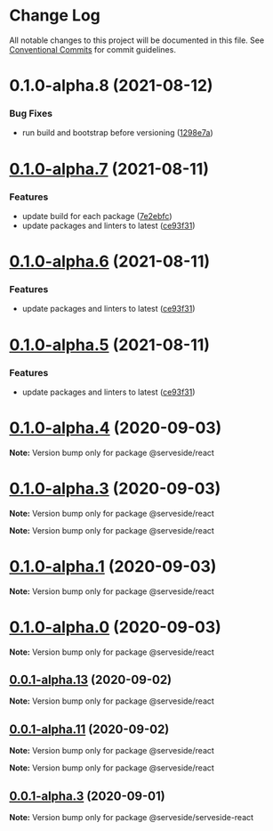 # Change Log

All notable changes to this project will be documented in this file.
See [Conventional Commits](https://conventionalcommits.org) for commit guidelines.

# 0.1.0-alpha.8 (2021-08-12)


### Bug Fixes

* run build and bootstrap before versioning ([1298e7a](https://github.com/serveside/serveside/commit/1298e7a8b68d4a35d74c9f5669af1fd4aeb64813))





# [0.1.0-alpha.7](https://github.com/serveside/serveside/compare/v0.1.0-alpha.4...v0.1.0-alpha.7) (2021-08-11)


### Features

* update build for each package ([7e2ebfc](https://github.com/serveside/serveside/commit/7e2ebfc98f6f3bac1e5dd1c116d1c5d30e80a79b))
* update packages and linters to latest ([ce93f31](https://github.com/serveside/serveside/commit/ce93f31d740106f62285acb9dd076066ae250390))





# [0.1.0-alpha.6](https://github.com/serveside/serveside/compare/v0.1.0-alpha.4...v0.1.0-alpha.6) (2021-08-11)


### Features

* update packages and linters to latest ([ce93f31](https://github.com/serveside/serveside/commit/ce93f31d740106f62285acb9dd076066ae250390))





# [0.1.0-alpha.5](https://github.com/serveside/serveside/compare/v0.1.0-alpha.4...v0.1.0-alpha.5) (2021-08-11)


### Features

* update packages and linters to latest ([ce93f31](https://github.com/serveside/serveside/commit/ce93f31d740106f62285acb9dd076066ae250390))





# [0.1.0-alpha.4](https://github.com/serveside/serveside/compare/v0.1.0-alpha.3...v0.1.0-alpha.4) (2020-09-03)

**Note:** Version bump only for package @serveside/react





# [0.1.0-alpha.3](https://github.com/serveside/serveside/compare/v0.1.0-alpha.2...v0.1.0-alpha.3) (2020-09-03)

**Note:** Version bump only for package @serveside/react







**Note:** Version bump only for package @serveside/react





# [0.1.0-alpha.1](https://github.com/serveside/serveside/compare/v0.1.0-alpha.0...v0.1.0-alpha.1) (2020-09-03)

**Note:** Version bump only for package @serveside/react





# [0.1.0-alpha.0](https://github.com/serveside/serveside/compare/v0.0.1-alpha.14...v0.1.0-alpha.0) (2020-09-03)

**Note:** Version bump only for package @serveside/react





## [0.0.1-alpha.13](https://github.com/serveside/serveside/compare/v0.0.1-alpha.12...v0.0.1-alpha.13) (2020-09-02)

**Note:** Version bump only for package @serveside/react





## [0.0.1-alpha.11](https://github.com/serveside/serveside/compare/v0.0.1-alpha.8...v0.0.1-alpha.11) (2020-09-02)

**Note:** Version bump only for package @serveside/react







**Note:** Version bump only for package @serveside/react





## [0.0.1-alpha.3](https://github.com/serveside/serveside/compare/v0.0.1-alpha.2...v0.0.1-alpha.3) (2020-09-01)

**Note:** Version bump only for package @serveside/serveside-react
